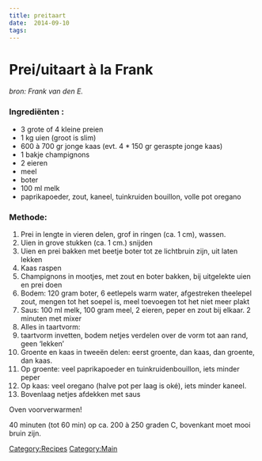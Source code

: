 ```yaml
---
title: preitaart
date:  2014-09-10
tags:
---
```

Prei/uitaart à la Frank
=======================

*bron: Frank van den E.*

### Ingrediënten :

-   3 grote of 4 kleine preien
-   1 kg uien (groot is slim)
-   600 à 700 gr jonge kaas (evt. 4 \* 150 gr geraspte jonge kaas)
-   1 bakje champignons
-   2 eieren
-   meel
-   boter
-   100 ml melk
-   paprikapoeder, zout, kaneel, tuinkruiden bouillon, volle pot oregano

### Methode:

1.  Prei in lengte in vieren delen, grof in ringen (ca. 1 cm), wassen.
2.  Uien in grove stukken (ca. 1 cm.) snijden
3.  Uien en prei bakken met beetje boter tot ze lichtbruin zijn, uit
    laten lekken
4.  Kaas raspen
5.  Champignons in mootjes, met zout en boter bakken, bij uitgelekte
    uien en prei doen
6.  Bodem: 120 gram boter, 6 eetlepels warm water, afgestreken theelepel
    zout, mengen tot het soepel is, meel toevoegen tot het niet meer
    plakt
7.  Saus: 100 ml melk, 100 gram meel, 2 eieren, peper en zout bij
    elkaar. 2 minuten met mixer
8.  Alles in taartvorm:
9.  taartvorm invetten, bodem netjes verdelen over de vorm tot aan rand,
    geen ‘lekken’
10. Groente en kaas in tweeën delen: eerst groente, dan kaas, dan
    groente, dan kaas.
11. Op groente: veel paprikapoeder en tuinkruidenbouillon, iets minder
    peper
12. Op kaas: veel oregano (halve pot per laag is oké), iets minder
    kaneel.
13. Bovenlaag netjes afdekken met saus

Oven voorverwarmen!

40 minuten (tot 60 min) op ca. 200 à 250 graden C, bovenkant moet mooi
bruin zijn.

<Category:Recipes> <Category:Main>

